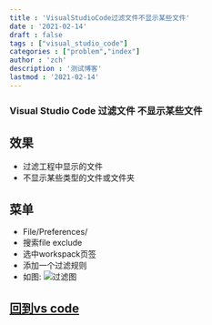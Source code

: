 ```yaml
---
title : 'VisualStudioCode过滤文件不显示某些文件'
date : '2021-02-14'
draft : false
tags : ["visual_studio_code"]
categories : ["problem","index"]
author : 'zch'
description : '测试博客'
lastmod : '2021-02-14'
---
```


### Visual Studio Code 过滤文件 不显示某些文件

## 效果

+ 过滤工程中显示的文件
+ 不显示某些类型的文件或文件夹

## 菜单

+ File/Preferences/
+ 搜索file exclude
+ 选中workspack页签
+ 添加一个过滤规则
+ 如图:
![过滤图](20190716110332549.png)





## [回到vs code](index.md)
